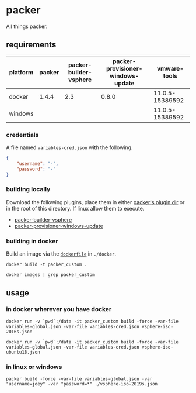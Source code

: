 # packer

All things packer.

## requirements

| platform | packer | packer-builder-vsphere | packer-provisioner-windows-update | vmware-tools    |
|----------|--------|------------------------|-----------------------------------|-----------------|
| docker   | 1.4.4  | 2.3                    | 0.8.0                             | 11.0.5-15389592 |
| windows  |        |                        |                                   | 11.0.5-15389592 |

### credentials

A file named `variables-cred.json` with the following.

```json
{
    "username": "-",
    "password": "-"
}
```

### building locally

Download the following plugins, place them in either [packer's plugin dir](https://www.packer.io/docs/extending/plugins.html#installing-plugins) or in the root of this directory. If linux allow them to execute.

- [packer-builder-vsphere](https://github.com/jetbrains-infra/packer-builder-vsphere)
- [packer-provisioner-windows-update](https://github.com/rgl/packer-provisioner-windows-update)

### building in docker

Build an image via the [`dockerfile`](https://github.com/joeypiccola/homelab/blob/master/packer/docker/dockerfile) in `./docker`.

`docker build -t packer_custom .`

`docker images | grep packer_custom`

## usage

### in docker wherever you have docker

``docker run -v `pwd`:/data -it packer_custom build -force -var-file variables-global.json -var-file variables-cred.json vsphere-iso-2016s.json``

``docker run -v `pwd`:/data -it packer_custom build -force -var-file variables-global.json -var-file variables-cred.json vsphere-iso-ubuntu18.json``

### in linux or windows

`packer build -force -var-file variables-global.json -var "username=joey" -var "password=*" ./vsphere-iso-2019s.json`
